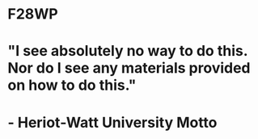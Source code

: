 # F28WP
# "I see absolutely no way to do this. Nor do I see any materials provided on how to do this." 
# - Heriot-Watt University Motto

